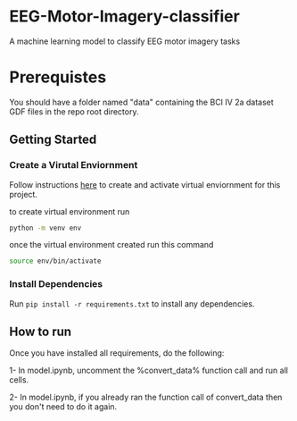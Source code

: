 # EEG-Motor-Imagery-classifier
A machine learning model to classify EEG motor imagery tasks



# Prerequistes
You should have a folder named "data" containing the BCI IV 2a dataset GDF files in the repo root directory.


## Getting Started

### Create a Virutal Enviornment

Follow instructions [here](https://packaging.python.org/guides/installing-using-pip-and-virtual-environments/) to create and activate virtual enviornment for this project.

to create virtual environment run
```bash
python -m venv env
```

once the virtual environment created run this command
```bash
source env/bin/activate

```
### Install Dependencies

Run `pip install -r requirements.txt` to install any dependencies.


## How to run

Once you have installed all requirements, do the following:

1- In model.ipynb, uncomment the %convert_data% function call and run all cells.

2- In model.ipynb, if you already ran the function call of convert_data then you don't need to do it again.

